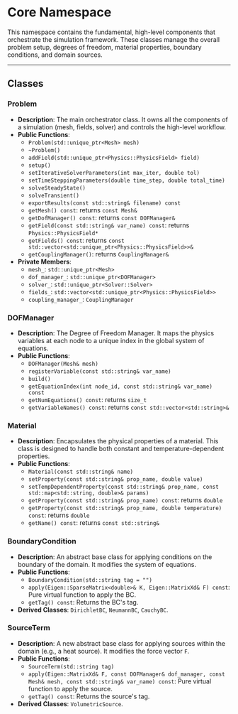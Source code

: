 # **Core Namespace**

This namespace contains the fundamental, high-level components that orchestrate the simulation framework. These classes manage the overall problem setup, degrees of freedom, material properties, boundary conditions, and domain sources.

---
## **Classes**

### **Problem**

* **Description**: The main orchestrator class. It owns all the components of a simulation (mesh, fields, solver) and controls the high-level workflow.
* **Public Functions**:
  * `Problem(std::unique_ptr<Mesh> mesh)`
  * `~Problem()`
  * `addField(std::unique_ptr<Physics::PhysicsField> field)`
  * `setup()`
  * `setIterativeSolverParameters(int max_iter, double tol)`
  * `setTimeSteppingParameters(double time_step, double total_time)`
  * `solveSteadyState()`
  * `solveTransient()`
  * `exportResults(const std::string& filename) const`
  * `getMesh() const`: returns `const Mesh&`
  * `getDofManager() const`: returns `const DOFManager&`
  * `getField(const std::string& var_name) const`: returns `Physics::PhysicsField*`
  * `getFields() const`: returns `const std::vector<std::unique_ptr<Physics::PhysicsField>>&`
  * `getCouplingManager()`: returns `CouplingManager&`
* **Private Members**:
  * `mesh_`: `std::unique_ptr<Mesh>`
  * `dof_manager_`: `std::unique_ptr<DOFManager>`
  * `solver_`: `std::unique_ptr<Solver::Solver>`
  * `fields_`: `std::vector<std::unique_ptr<Physics::PhysicsField>>`
  * `coupling_manager_`: `CouplingManager`

### **DOFManager**

* **Description**: The Degree of Freedom Manager. It maps the physics variables at each node to a unique index in the global system of equations.
* **Public Functions**:
  * `DOFManager(Mesh& mesh)`
  * `registerVariable(const std::string& var_name)`
  * `build()`
  * `getEquationIndex(int node_id, const std::string& var_name) const`
  * `getNumEquations() const`: returns `size_t`
  * `getVariableNames() const`: returns `const std::vector<std::string>&`

### **Material**

* **Description**: Encapsulates the physical properties of a material. This class is designed to handle both constant and temperature-dependent properties.
* **Public Functions**:
  * `Material(const std::string& name)`
  * `setProperty(const std::string& prop_name, double value)`
  * `setTempDependentProperty(const std::string& prop_name, const std::map<std::string, double>& params)`
  * `getProperty(const std::string& prop_name) const`: returns `double`
  * `getProperty(const std::string& prop_name, double temperature) const`: returns `double`
  * `getName() const`: returns `const std::string&`

### **BoundaryCondition**

* **Description**: An abstract base class for applying conditions on the boundary of the domain. It modifies the system of equations.
* **Public Functions**:
  * `BoundaryCondition(std::string tag = "")`
  * `apply(Eigen::SparseMatrix<double>& K, Eigen::MatrixXd& F) const`: Pure virtual function to apply the BC.
  * `getTag() const`: Returns the BC's tag.
* **Derived Classes**: `DirichletBC`, `NeumannBC`, `CauchyBC`.

### **SourceTerm**

* **Description**: A new abstract base class for applying sources within the domain (e.g., a heat source). It modifies the force vector `F`.
* **Public Functions**:
  * `SourceTerm(std::string tag)`
  * `apply(Eigen::MatrixXd& F, const DOFManager& dof_manager, const Mesh& mesh, const std::string& var_name) const`: Pure virtual function to apply the source.
  * `getTag() const`: Returns the source's tag.
* **Derived Classes**: `VolumetricSource`.